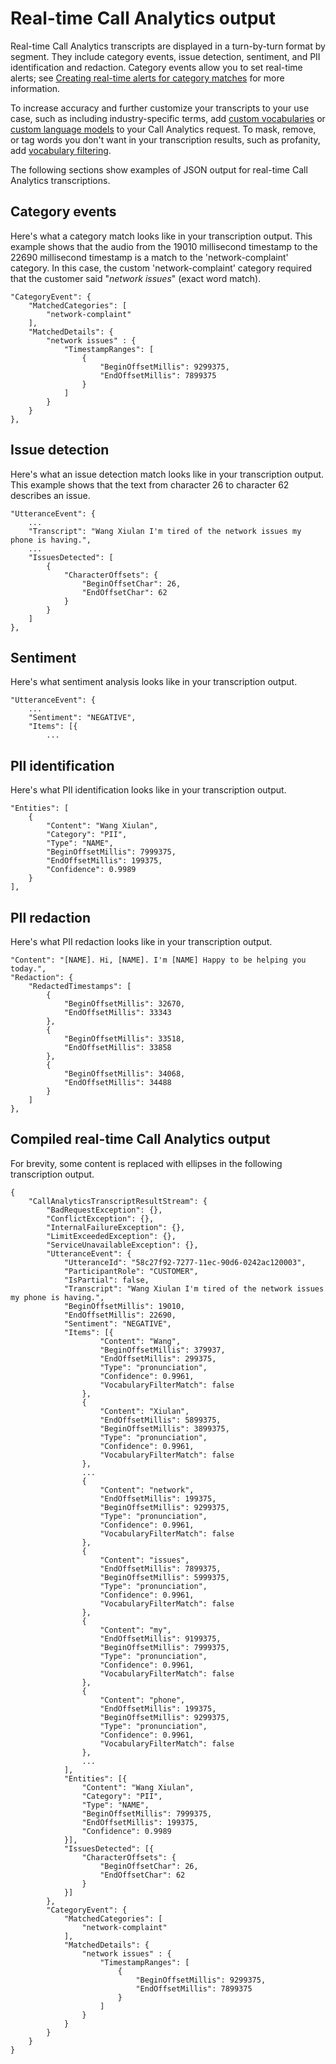 # Real\-time Call Analytics output<a name="tca-output-streaming"></a>

Real\-time Call Analytics transcripts are displayed in a turn\-by\-turn format by segment\. They include category events, issue detection, sentiment, and PII identification and redaction\. Category events allow you to set real\-time alerts; see [Creating real\-time alerts for category matches](tca-start-stream.md#tca-create-alert-stream) for more information\.

To increase accuracy and further customize your transcripts to your use case, such as including industry\-specific terms, add [custom vocabularies](custom-vocabulary.md) or [custom language models](custom-language-models.md) to your Call Analytics request\. To mask, remove, or tag words you don't want in your transcription results, such as profanity, add [vocabulary filtering](vocabulary-filtering.md)\.

The following sections show examples of JSON output for real\-time Call Analytics transcriptions\.

## Category events<a name="tca-output-category-event-stream"></a>

Here's what a category match looks like in your transcription output\. This example shows that the audio from the 19010 millisecond timestamp to the 22690 millisecond timestamp is a match to the 'network\-complaint' category\. In this case, the custom 'network\-complaint' category required that the customer said "*network issues*" \(exact word match\)\.

```
"CategoryEvent": { 
    "MatchedCategories": [ 
        "network-complaint" 
    ],
    "MatchedDetails": { 
        "network issues" : { 
            "TimestampRanges": [    
                { 
                    "BeginOffsetMillis": 9299375,
                    "EndOffsetMillis": 7899375
                }
            ]
        }
    }
},
```

## Issue detection<a name="tca-output-issue-detection-stream"></a>

Here's what an issue detection match looks like in your transcription output\. This example shows that the text from character 26 to character 62 describes an issue\.

```
"UtteranceEvent": {
    ...
    "Transcript": "Wang Xiulan I'm tired of the network issues my phone is having.",
    ...
    "IssuesDetected": [
        {
            "CharacterOffsets": {
                "BeginOffsetChar": 26,
                "EndOffsetChar": 62
            }
        }
    ]
},
```

## Sentiment<a name="tca-output-sentiment-stream"></a>

Here's what sentiment analysis looks like in your transcription output\.

```
"UtteranceEvent": {    
    ...
    "Sentiment": "NEGATIVE",
    "Items": [{
        ...
```

## PII identification<a name="tca-output-pii-id-stream"></a>

Here's what PII identification looks like in your transcription output\.

```
"Entities": [
    {
        "Content": "Wang Xiulan",
        "Category": "PII",
        "Type": "NAME",
        "BeginOffsetMillis": 7999375,
        "EndOffsetMillis": 199375,
        "Confidence": 0.9989
    }
],
```

## PII redaction<a name="tca-output-pii-redact-stream"></a>

Here's what PII redaction looks like in your transcription output\.

```
"Content": "[NAME]. Hi, [NAME]. I'm [NAME] Happy to be helping you today.",
"Redaction": {
    "RedactedTimestamps": [
        {
            "BeginOffsetMillis": 32670,
            "EndOffsetMillis": 33343
        }, 
        {
            "BeginOffsetMillis": 33518,
            "EndOffsetMillis": 33858
        }, 
        {
            "BeginOffsetMillis": 34068,
            "EndOffsetMillis": 34488
        }
    ]
},
```

## Compiled real\-time Call Analytics output<a name="tca-output-streaming-compiled"></a>

For brevity, some content is replaced with ellipses in the following transcription output\.

```
{
    "CallAnalyticsTranscriptResultStream": {
        "BadRequestException": {},
        "ConflictException": {},
        "InternalFailureException": {},
        "LimitExceededException": {},
        "ServiceUnavailableException": {},
        "UtteranceEvent": {
            "UtteranceId": "58c27f92-7277-11ec-90d6-0242ac120003",
            "ParticipantRole": "CUSTOMER",
            "IsPartial": false,
            "Transcript": "Wang Xiulan I'm tired of the network issues my phone is having.",
            "BeginOffsetMillis": 19010,
            "EndOffsetMillis": 22690,
            "Sentiment": "NEGATIVE",
            "Items": [{
                    "Content": "Wang",
                    "BeginOffsetMillis": 379937,
                    "EndOffsetMillis": 299375,
                    "Type": "pronunciation",
                    "Confidence": 0.9961,
                    "VocabularyFilterMatch": false
                },
                {
                    "Content": "Xiulan",
                    "EndOffsetMillis": 5899375,
                    "BeginOffsetMillis": 3899375,
                    "Type": "pronunciation",
                    "Confidence": 0.9961,
                    "VocabularyFilterMatch": false
                },
                ...
                {
                    "Content": "network",
                    "EndOffsetMillis": 199375,
                    "BeginOffsetMillis": 9299375,
                    "Type": "pronunciation",
                    "Confidence": 0.9961,
                    "VocabularyFilterMatch": false
                },
                {
                    "Content": "issues",
                    "EndOffsetMillis": 7899375,
                    "BeginOffsetMillis": 5999375,
                    "Type": "pronunciation",
                    "Confidence": 0.9961,
                    "VocabularyFilterMatch": false
                },
                {
                    "Content": "my",
                    "EndOffsetMillis": 9199375,
                    "BeginOffsetMillis": 7999375,
                    "Type": "pronunciation",
                    "Confidence": 0.9961,
                    "VocabularyFilterMatch": false
                },
                {
                    "Content": "phone",
                    "EndOffsetMillis": 199375,
                    "BeginOffsetMillis": 9299375,
                    "Type": "pronunciation",
                    "Confidence": 0.9961,
                    "VocabularyFilterMatch": false
                },
                ...
            ],
            "Entities": [{
                "Content": "Wang Xiulan",
                "Category": "PII",
                "Type": "NAME",
                "BeginOffsetMillis": 7999375,
                "EndOffsetMillis": 199375,
                "Confidence": 0.9989
            }],
            "IssuesDetected": [{
                "CharacterOffsets": {
                    "BeginOffsetChar": 26,
                    "EndOffsetChar": 62
                }
            }]
        },
        "CategoryEvent": { 
            "MatchedCategories": [ 
                "network-complaint" 
            ],
            "MatchedDetails": { 
                "network issues" : { 
                    "TimestampRanges": [    
                        { 
                            "BeginOffsetMillis": 9299375,
                            "EndOffsetMillis": 7899375
                        }
                    ]
                }
            }
        }
    }
}
```